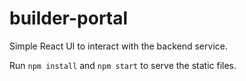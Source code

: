 # builder-portal

Simple React UI to interact with the backend service.

Run `npm install` and `npm start` to serve the static files.
